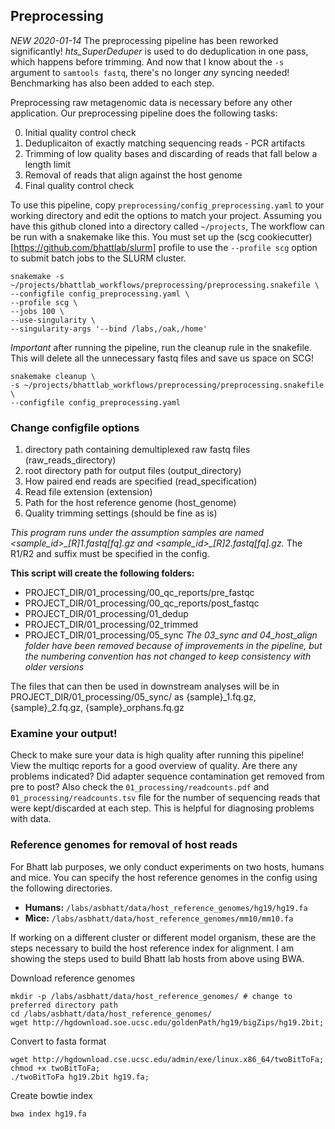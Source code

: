 ## Preprocessing
*NEW 2020-01-14* 
The preprocessing pipeline has been reworked significantly! _hts\_SuperDeduper_ is used to do deduplication in one pass, which happens before trimming. And now that I know about the `-s` argument to `samtools fastq`, there's no longer _any_ syncing needed! Benchmarking has also been added to each step.

Preprocessing raw metagenomic data is necessary before any other application. Our preprocessing pipeline does the following tasks:

 0. Initial quality control check 
 1. Deduplicaiton of exactly matching sequencing reads - PCR artifacts
 2. Trimming of low quality bases and discarding of reads that fall below a length limit
 3. Removal of reads that align against the host genome
 4. Final quality control check

To use this pipeline, copy `preprocessing/config_preprocessing.yaml` to your working directory and edit the options to match your project. Assuming you have this github cloned into a directory called `~/projects`, The workflow can be run with a snakemake like this. You must set up the (scg cookiecutter)[https://github.com/bhattlab/slurm] profile to use the `--profile scg` option to submit batch jobs to the SLURM cluster. 
```
snakemake -s ~/projects/bhattlab_workflows/preprocessing/preprocessing.snakefile \
--configfile config_preprocessing.yaml \
--profile scg \
--jobs 100 \
--use-singularity \
--singularity-args '--bind /labs,/oak,/home'
```
*Important* after running the pipeline, run the cleanup rule in the snakefile. This will delete all the unnecessary fastq files and save us space on SCG! 
```
snakemake cleanup \
-s ~/projects/bhattlab_workflows/preprocessing/preprocessing.snakefile \
--configfile config_preprocessing.yaml

```

### Change configfile options
1. directory path containing demultiplexed raw fastq files (raw_reads_directory)
2. root directory path for output files (output_directory)
3. How paired end reads are specified (read_specification)
4. Read file extension (extension)
5. Path for the host reference genome (host_genome)
6. Quality trimming settings (should be fine as is)


*This program runs under the assumption samples are named <sample_id>\_[R]1.fastq[fq].gz and <sample_id>\_[R]2.fastq[fq].gz.* The R1/R2 and suffix must be specified in the config.

**This script will create the following folders:**
- PROJECT_DIR/01_processing/00_qc_reports/pre_fastqc
- PROJECT_DIR/01_processing/00_qc_reports/post_fastqc
- PROJECT_DIR/01_processing/01_dedup
- PROJECT_DIR/01_processing/02_trimmed
- PROJECT_DIR/01_processing/05_sync
_The 03_sync and 04_host_align folder have been removed because of improvements in the pipeline, but the numbering convention has not changed to keep consistency with older versions_ 

The files that can then be used in downstream analyses will be in PROJECT_DIR/01_processing/05_sync/ as {sample}\_1.fq.gz, {sample}\_2.fq.gz, {sample}\_orphans.fq.gz

### Examine your output!
Check to make sure your data is high quality after running this pipeline! View the multiqc reports for a good overview of quality. Are there any problems indicated? Did adapter sequence contamination get removed from pre to post? Also check the `01_processing/readcounts.pdf` and `01_processing/readcounts.tsv` file for the number of sequencing reads that were kept/discarded at each step. This is helpful for diagnosing problems with data.

### Reference genomes for removal of host reads
For Bhatt lab purposes, we only conduct experiments on two hosts, humans and mice. You can specify the host reference genomes in the config using the following directories.
- **Humans:**
``` /labs/asbhatt/data/host_reference_genomes/hg19/hg19.fa ```
- **Mice:**
``` /labs/asbhatt/data/host_reference_genomes/mm10/mm10.fa ```

If working on a different cluster or different model organism, these are the steps necessary to build the host reference index for alignment. I am showing the steps used to build Bhatt lab hosts from above using BWA.

Download reference genomes
```
mkdir -p /labs/asbhatt/data/host_reference_genomes/ # change to preferred directory path
cd /labs/asbhatt/data/host_reference_genomes/
wget http://hgdownload.soe.ucsc.edu/goldenPath/hg19/bigZips/hg19.2bit;
```
Convert to fasta format
```
wget http://hgdownload.cse.ucsc.edu/admin/exe/linux.x86_64/twoBitToFa;
chmod +x twoBitToFa;
./twoBitToFa hg19.2bit hg19.fa;
```
Create bowtie index
```
bwa index hg19.fa
```
